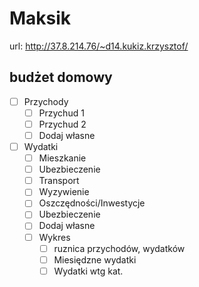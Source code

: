 # Maksik
url: http://37.8.214.76/~d14.kukiz.krzysztof/

## budżet domowy
- [ ] Przychody
	- [ ] Przychud 1
	- [ ] Przychud 2
	- [ ] Dodaj własne
- [ ] Wydatki
	- [ ] Mieszkanie
	- [ ] Ubezbieczenie
	- [ ] Transport
	- [ ] Wyzywienie
	- [ ] Oszczędności/Inwestycje
	- [ ] Ubezbieczenie
	- [ ] Dodaj własne
	- [ ] Wykres
		- [ ] ruznica przychodów, wydatków
		- [ ] Miesiędzne wydatki
		- [ ] Wydatki wtg kat.